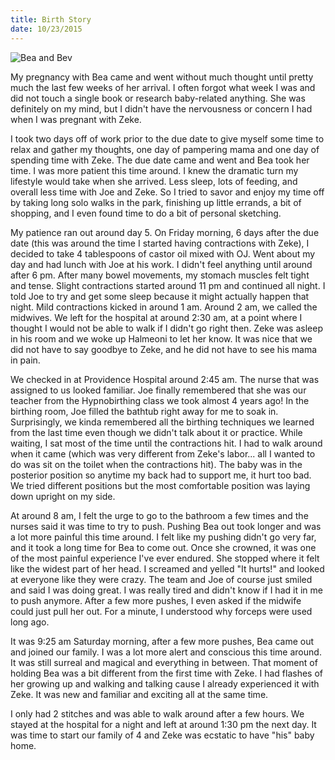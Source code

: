 ```yaml
---
title: Birth Story
date: 10/23/2015
---
```


![Bea and Bev](https://lh3.googleusercontent.com/NPe5bzvO_VMo-_BIT704h4Oy70L0KE46Sct8e5A3nxG34nSZF8UNwtCb0pE-t-VtG0fxPGjeacrD8ChdZ2C84VGmEX7WnVHmDS9Kb1ut24Vy55uk3__BHIExPO0203KbWemzqCWTtnwPtORmVRZ0F2MlOtjzZl5eo3esz91giLcbMZhTMKrbBD-KeeeGJjRtr7ZUj28hLb2ysN18YfVVy9fshYQyA7ydFwxEji2b5KsutcwS_sQbjSwlX1pezr5vcpwVs3QleGNs0TrBZZXBC6J2PdvYm_tPCfbC4lF0TE6geRWArAYcG7ZaPJlXUIBQmAp825p0dr1XBocYffNYdGmmAZpsupnN1Fy2zFXNQD9WK6Ugeip_Ev2kAv-ZNC3mZUARVx2z-ORvIy1XmsFjTZaf8BIv2gbhSjnkifccaVr1m-Tjf1sehB_JV3jnwNry4QYT7RzpV1WM0S1TxfkV3ViGaO0760D7NwhSdGCOXgBY2mhpWiqt0r0N1WyEXO-u-ii-MhFCwXpLnaZSJ51qXGRdZXYzB7-V6506173zuSBF=w824-h618-no)

My pregnancy with Bea came and went without much thought until pretty much the last few weeks of her arrival. I often forgot what week I was and did not touch a single book or research baby-related anything. She was definitely on my mind, but I didn't have the nervousness or concern I had when I was pregnant with Zeke.

I took two days off of work prior to the due date to give myself some time to relax and gather my thoughts, one day of pampering mama and one day of spending time with Zeke. The due date came and went and Bea took her time. I was more patient this time around. I knew the dramatic turn my lifestyle would take when she arrived. Less sleep, lots of feeding, and overall less time with Joe and Zeke. So I tried to savor and enjoy my time off by taking long solo walks in the park, finishing up little errands, a bit of shopping, and I even found time to do a bit of personal sketching.

My patience ran out around day 5. On Friday morning, 6 days after the due date (this was around the time I started having contractions with Zeke), I decided to take 4 tablespoons of castor oil mixed with OJ. Went about my day and had lunch with Joe at his work. I didn't feel anything until around after 6 pm. After many bowel movements, my stomach muscles felt tight and tense. Slight contractions started around 11 pm and continued all night. I told Joe to try and get some sleep because it might actually happen that night. Mild contractions kicked in around 1 am. Around 2 am, we called the midwives. We left for the hospital at around 2:30 am, at a point where I thought I would not be able to walk if I didn't go right then. Zeke was asleep in his room and we woke up Halmeoni to let her know.  It was nice that we did not have to say goodbye to Zeke, and he did not have to see his mama in pain.

We checked in at Providence Hospital around 2:45 am. The nurse that was assigned to us looked familiar. Joe finally remembered that she was our teacher from the Hypnobirthing class we took almost 4 years ago! In the birthing room, Joe filled the bathtub right away for me to soak in. Surprisingly, we kinda remembered all the birthing techniques we learned from the last time even though we didn't talk about it or practice. While waiting, I sat most of the time until the contractions hit. I had to walk around when it came (which was very different from Zeke's labor... all I wanted to do was sit on the toilet when the contractions hit). The baby was in the posterior position so anytime my back had to support me, it hurt too bad. We tried different positions but the most comfortable position was laying down upright on my side.

At around 8 am, I felt the urge to go to the bathroom a few times and the nurses said it was time to try to push. Pushing Bea out took longer and was a lot more painful this time around. I felt like my pushing didn't go very far, and it took a long time for Bea to come out. Once she crowned, it was one of the most painful experience I've ever endured. She stopped where it felt like the widest part of her head.  I screamed and yelled "It hurts!" and looked at everyone like they were crazy. The team and Joe of course just smiled and said I was doing great. I was really tired and didn't know if I had it in me to push anymore. After a few more pushes, I even asked if the midwife could just pull her out. For a minute, I understood why forceps were used long ago.

It was 9:25 am Saturday morning, after a few more pushes, Bea came out and joined our family.
I was a lot more alert and conscious this time around. It was still surreal and magical and everything in between. That moment of holding Bea was a bit different from the first time with Zeke. I had flashes of her growing up and walking and talking cause I already experienced it with Zeke. It was new and familiar and exciting all at the same time.

I only had 2 stitches and was able to walk around after a few hours. We stayed at the hospital for a night and left at around 1:30 pm the next day. It was time to start our family of 4 and Zeke was ecstatic to have "his" baby home.
